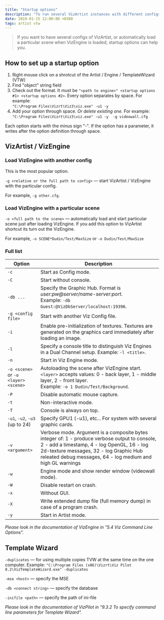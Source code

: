 ```yaml
---
title: "Startup options"
description: "To run several VizArtist instances with different configs, or automatically load particular scene when VizEngine is started, you need this options."
date: 2019-01-15 12:00:00 +0300
tags: artist vtw
---
```


> If you want to have several configs of VizArtist, or automatically load a particular scene when VizEngine is loaded, startup options can help you.

## How to set up a startup option

1. Right mouse click on a shrotcut of the Artist / Engine / TemplateWizard (VTW)
2. Find "object" string field
3. Check out the format. It must be ```"<path to engine>" <startup options #1> <startup options #2>```. Every option separates by space. For example: <br/> ```"C:\Program Files\Vizrt\Viz3\viz.exe" -u1 -y```
4. Add your option through space. _Or delete existing one._ For example: <br/> ```"C:\Program Files\Vizrt\Viz3\viz.exe" -u1 -y  -g videowall.cfg```

Each option starts with the minus sign "-". If the option has a parameter, it writes after the option definition through space.

## VizArtist / VizEngine

### Load VizEngine with another config

This is the most popular option.

```-g <relative or the full path to config>``` — start VizArtist / VizEngine with the particular config.

For example, ```-g other.cfg```.

### Load VizEngine with a particular scene

```-o <full path to the scene>``` — automatically load and start particular scene just after loading VizEngine. If you add this option to VizArtist shortcut its turn out the VizEngine.

For example, ```-o SCENE*Dudin/Test/MaxSize``` or ```-o Dudin/Test/MaxSize```

### Full list

Option | Description
-- | --
```-c``` | Start as Config mode.
```-C``` | Start without console.
```-db ...``` | Specify the Graphic Hub. Format is _user:pw@server/name-server:port_. <br/> Example: ```-db Guest:@VizDbServer/localhost:19396```.
```-g <config file>``` | Start with another Viz Config file.
```-i``` | Enable pre-initialization of textures. Textures are generated on the graphics card immediately after loading an image.
```-l``` | Specify a console title to distinguish Viz Engines in a Dual Channel setup. Example: ```-l <title>```.
```-n``` | Start in Viz Engine mode.
```-o <scene>``` or ```-o <layer> <scene>``` | Autoloading the scene after VizEngine start. ```<layer>``` accepts values: 0 - back layer, 1 - middle layer, 2 - front layer. <br/> Example: ```-o 1 Dudin/Test/Background```.
```-P``` | Disable automatic mouse capture.
```-t``` | Non-interactive mode.
```-T``` | Console is always on top.
```-u1```, ```-u2```, ```-u3``` (up to 24) | Specify GPU1 (-u1), etc... For system with several graphic cards.
```-v <argument>``` | Verbose mode. Argument is a composite bytes integer of: 1 - produce verbose output to console, 2 - add a timestamp, 4 - log OpenGL, 16 - log 2d-texture messages, 32 - log Graphic Hub releated debug messages, 64 - log medium and high GL warnings
```-w``` | Engine mode and show render window (videowall mode).
```-W``` | Disable restart on crash.
```-x``` | Without GUI.
```-X``` | Write extended dump file (full memory dump) in case of a program crash.
```-y``` | Start in Artist mode.

_Please look in the documentation of VizEngine in "5.4 Viz Command Line Options"._

## Template Wizard

```-duplicates``` — for using multiple copies TVW at the same time on the one computer. Example: 
```"C:\Program Files (x86)\Vizrt\Viz Pilot 8.2\VizTemplateWizard.exe" -duplicates```

```-mse <host>``` — specify the MSE

```-db <connect string>``` — specify the database

```-inifile <path>``` — specify the path of ini-file

_Please look in the documentation of VizPilot in "9.3.2 To specify command line parameters for Template Wizard"._
